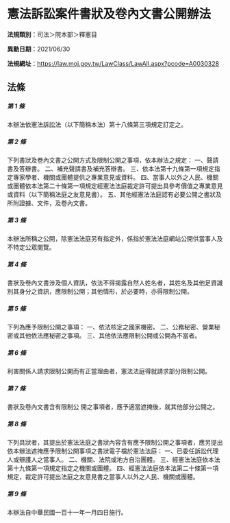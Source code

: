 # 憲法訴訟案件書狀及卷內文書公開辦法

**法規類別**：司法＞院本部＞釋憲目

**異動日期**：2021/06/30  

**法規網址**：https://law.moj.gov.tw/LawClass/LawAll.aspx?pcode=A0030328





## 法條
##### 第 1 條
本辦法依憲法訴訟法（以下簡稱本法）第十八條第三項規定訂定之。

##### 第 2 條
下列書狀及卷內文書之公開方式及限制公開之事項，依本辦法之規定：
一、聲請書及答辯書。
二、補充聲請書及補充答辯書。
三、依本法第十九條第一項規定指定專家學者、機關或團體提供之專業意見或資料。
四、當事人以外之人民、機關或團體依本法第二十條第一項規定經憲法法庭裁定許可提出具參考價值之專業意見或資料（以下簡稱法庭之友意見書）。
五、其他經憲法法庭認有必要公開之書狀及所附證據、文件，及卷內文書。

##### 第 3 條
本辦法所稱之公開，除憲法法庭另有指定外，係指於憲法法庭網站公開供當事人及不特定公眾閱覽。

##### 第 4 條
書狀及卷內文書涉及個人資訊，依法不得揭露自然人姓名者，其姓名及其他足資識別其身分之資訊，應限制公開；其他情形，於必要時，亦得限制公開。

##### 第 5 條
下列為應予限制公開之事項：
一、依法核定之國家機密。
二、公務秘密、營業秘密或其他依法應秘密之事項。
三、其他依法應限制公開或公開為不當者。

##### 第 6 條
利害關係人請求限制公開而有正當理由者，憲法法庭得就請求部分限制公開。

##### 第 7 條
書狀及卷內文書含有限制公 開之事項者，應予適當遮掩後，就其他部分公開之。

##### 第 8 條
下列具狀者，其提出於憲法法庭之書狀內容含有應予限制公開之事項者，應另提出依本辦法遮掩應予限制公開事項之書狀電子檔於憲法法庭：
一、已委任訴訟代理人或辯護人之當事人。
二、機關、法院或地方自治團體。
三、經憲法法庭依本法第十九條第一項規定指定之機關或團體。
四、經憲法法庭依本法第二十條第一項規定，裁定許可提出法庭之友意見書之當事人以外之人民、機關或團體。

##### 第 9 條
本辦法自中華民國一百十一年一月四日施行。


